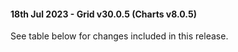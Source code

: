 #### 18th Jul 2023 - Grid v30.0.5 (Charts v8.0.5)

See table below for changes included in this release.